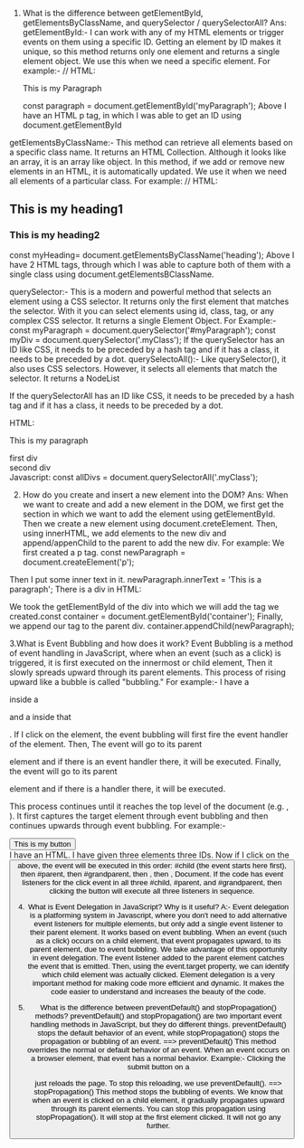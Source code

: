 1. What is the difference between getElementById, getElementsByClassName, and querySelector / querySelectorAll?
Ans: getElementById:-  I can work with any of my HTML elements or trigger events on them using a specific ID. 
Getting an element by ID makes it unique, so this method returns only one element and returns a single element object. We use this when we need a specific element. For example:-
// HTML: <p id="myParagraph">This is my Paragraph </p> 
const paragraph = document.getElementById('myParagraph');
Above I have an HTML p tag, in which I was able to get an ID using document.getElementById

getElementsByClassName:-  This method can retrieve all elements based on a specific class name. It returns an HTML Collection. Although it looks like an array, it is an array like object. 
In this method, if we add or remove new elements in an HTML, it is automatically updated. We use it when we need all elements of a particular class.
For example:
// HTML: <h2 class=”heading”>This is my heading1</h2> 
	<h3 class="heading ">This is my heading2</h3>

const myHeading= document.getElementsByClassName('heading');
Above I have 2 HTML tags, through which I was able to capture both of them with a single class using document.getElementsBClassName.

querySelector:-  This is a modern and powerful method that selects an element using a CSS selector. It returns only the first element that matches the selector. With it you can select elements using id, class, tag, or any complex CSS selector. It returns a single Element Object.
For Example:-
const myParagraph = document.querySelector('#myParagraph'); 
const myDiv = document.querySelector('.myClass'); 
If the querySelector has an ID like CSS, it needs to be preceded by a hash tag and if it has a class, it needs to be preceded by a dot.
querySelectoAll():-  Like querySelector(), it also uses CSS selectors. However, it selects all elements that match the selector. It returns a NodeList

If the querySelectorAll has an ID like CSS, it needs to be preceded by a hash tag and if it has a class, it needs to be preceded by a dot.

HTML: 
<p id="myParagraph">This is my paragraph </p> 
<div class="myClass">first div</div>
<div class="myClass">second div</div>  
Javascript:
const allDivs = document.querySelectorAll('.myClass');

2. How do you create and insert a new element into the DOM?
Ans: When we want to create and add a new element in the DOM, we first get the section in which we want to add the element using getElementById. Then we create a new element using document.creteElement. Then, using innerHTML, we add elements to the new div and append/appenChild to the parent to add the new div. 
For example: 
We first created a p tag.
const newParagraph = document.createElement('p');

Then I put some inner text in it.
newParagraph.innerText = 'This is a paragraph';
There is a div in HTML:
<div id="container"></div> 

We took the getElementById of the div into which we will add the tag we created.const container = document.getElementById('container'); 
Finally, we append our tag to the parent div.
container.appendChild(newParagraph);

3.What is Event Bubbling and how does it work?
Event Bubbling is a method of event handling in JavaScript, where when an event (such as a click) is triggered, it is first executed on the innermost or child element, Then it slowly spreads upward through its parent elements. This process of rising upward like a bubble is called "bubbling."
For example:- I have a <p> inside a <div> and a <span> inside that <p>. If I click on the <span> element, the event bubbling will first fire the event handler of the <span> element. Then, The event will go to its parent <p> element and if there is an event handler there, it will be executed. Finally, the event will go to its parent <div> element and if there is a handler there, it will be executed.

This process continues until it reaches the top level of the document (e.g. <body>, <html>). It first captures the target element through event bubbling and then continues upwards through event bubbling. For example:-

<html>
<head></head>
<body>
<div id="grandparent">
    <div id="parent">
        <button id="child">This is my button</button>
    </div>
</div>
</body>
</html>
I have an HTML. I have given three elements three IDs. Now if I click on the <button id="child"> above, the event will be executed in this order: #child (the event starts here first), then #parent, then #grandparent, then <body>, then <html>, Document. If the code has event listeners for the click event in all three #child, #parent, and #grandparent, then clicking the button will execute all three listeners in sequence.

4. What is Event Delegation in JavaScript? Why is it useful?
A:- Event delegation is a platforming system in Javascript, where you don't need to add alternative event listeners for multiple elements, but only add a single event listener to their parent element. It works based on event bubbling.
When an event (such as a click) occurs on a child element, that event propagates upward, to its parent element, due to event bubbling. We take advantage of this opportunity in event delegation. The event listener added to the parent element catches the event that is emitted. 
Then, using the event.target property, we can identify which child element was actually clicked. Element delegation is a very important method for making code more efficient and dynamic. It makes the code easier to understand and increases the beauty of the code.

5. What is the difference between preventDefault() and stopPropagation() methods?
preventDefault() and stopPropagation() are two important event handling methods in JavaScript, but they do different things. preventDefault() stops the default behavior of an event, while stopPropagation() stops the propagation or bubbling of an event.
==> preventDefault()
This method overrides the normal or default behavior of an event. When an event occurs on a browser element, that event has a normal behavior.
Example:- Clicking the submit button on a <form> just reloads the page. To stop this reloading, we use preventDefault().
==> stopPropagation()
This method stops the bubbling of events. We know that when an event is clicked on a child element, it gradually propagates upward through its parent elements.
You can stop this propagation using stopPropagation(). It will stop at the first element clicked. It will not go any further.
